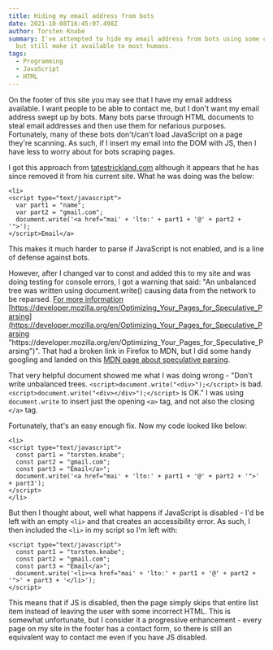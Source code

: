```yaml
---
title: Hiding my email address from bots
date: 2021-10-08T16:45:07.498Z
author: Torsten Knabe
summary: I've attempted to hide my email address from bots using some clever JS,
  but still make it available to most humans.
tags:
  - Programming
  - JavaScript
  - HTML
---
```

On the footer of this site you may see that I have my email address available. I want people to be able to contact me, but I don't want my email address swept up by bots. Many bots parse through HTML documents to steal email addresses and then use them for nefarious purposes. Fortunately, many of these bots don't/can't load JavaScript on a page they're scanning. As such, if I insert my email into the DOM with JS, then I have less to worry about for bots scraping pages.

I got this approach from [tatestrickland.com](https://tatestrickland.com) although it appears that he has since removed it from his current site. What he was doing was the below:

```
<li>
<script type="text/javascript">
  var part1 = "name";
  var part2 = "gmail.com";
  document.write('<a href="mai' + 'lto:' + part1 + '@' + part2 + '">');
</script>Email</a>
```

This makes it much harder to parse if JavaScript is not enabled, and is a line of defense against bots.

However, after I changed var to const and added this to my site and was doing testing for console errors, I got a warning that said: "An unbalanced tree was written using document.write() causing data from the network to be reparsed. [For more information ](<[https://developer.mozilla.org/en/Optimizing_Your_Pages_for_Speculative_Parsing](https://developer.mozilla.org/en/Optimizing_Your_Pages_for_Speculative_Parsing "https\://developer.mozilla.org/en/Optimizing_Your_Pages_for_Speculative_Parsing")>)[https://developer.mozilla.org/en/Optimizing_Your_Pages_for_Speculative_Parsing](https://developer.mozilla.org/en/Optimizing_Your_Pages_for_Speculative_Parsing "https\://developer.mozilla.org/en/Optimizing_Your_Pages_for_Speculative_Parsing")". That had a broken link in Firefox to MDN, but I did some handy googling and landed on this [MDN page about speculative parsing](https://developer.mozilla.org/en-US/docs/Glossary/speculative_parsing).

That very helpful document showed me what I was doing wrong - "Don't write unbalanced trees. `<script>document.write("<div>");</script>` is bad. `<script>document.write("<div></div>");</script>` is OK." I was using `document.write` to insert just the opening `<a>` tag, and not also the closing `</a>` tag.

Fortunately, that's an easy enough fix. Now my code looked like below:

```
<li>
<script type="text/javascript">
  const part1 = "torsten.knabe";
  const part2 = "gmail.com";
  const part3 = "Email</a>";
  document.write('<a href="mai' + 'lto:' + part1 + '@' + part2 + '">' + part3');
</script>
</li>
```

But then I thought about, well what happens if JavaScript is disabled - I'd be left with an empty `<li>` and that creates an accessibility error. As such, I then included the `<li>` in my script so I'm left with:

```
<script type="text/javascript">
  const part1 = "torsten.knabe";
  const part2 = "gmail.com";
  const part3 = "Email</a>";
  document.write('<li><a href="mai' + 'lto:' + part1 + '@' + part2 + '">' + part3 + '</li>');
</script>
```

This means that if JS is disabled, then the page simply skips that entire list item instead of leaving the user with some incorrect HTML. This is somewhat unfortunate, but I consider it a progressive enhancement - every page on my site in the footer has a contact form, so there is still an equivalent way to contact me even if you have JS disabled.